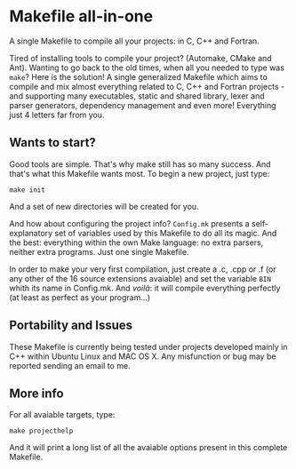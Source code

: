 Makefile all-in-one
=====================

A single Makefile to compile all your projects: in C, C++ and Fortran.

Tired of installing tools to compile your project? (Automake, CMake
and Ant). Wanting to go back to the old times, when all you needed
to type was `make`? Here is the solution! A single generalized Makefile
which aims to compile and mix almost everything related to C, C++ and
Fortran projects - and supporting many executables, static and shared
library, lexer and parser generators, dependency management and even
more! Everything just 4 letters far from you.

## Wants to start? ##

Good tools are simple. That's why make still has so many success. And
that's what this Makefile wants most. To begin a new project, just type:

    make init

And a set of new directories will be created for you.

And how about configuring the project info? `Config.mk` presents a
self-explanatory set of variables used by this Makefile to do all its
magic. And the best: everything within the own Make language: no extra
parsers, neither extra programs. Just one single Makefile.

In order to make your very first compilation, just create a .c,
.cpp or .f (or any other of the 16 source extensions avaiable) and set
the variable `BIN` whith its name in Config.mk. And *voilà*: it will
compile everything perfectly (at least as perfect as your program...)

## Portability and Issues ##

These Makefile is currently being tested under projects developed mainly
in C++ within Ubuntu Linux and MAC OS X. Any misfunction or bug may be
reported sending an email to me.

## More info ##

For all avaiable targets, type:

    make projecthelp

And it will print a long list of all the avaiable options present in
this complete Makefile.
